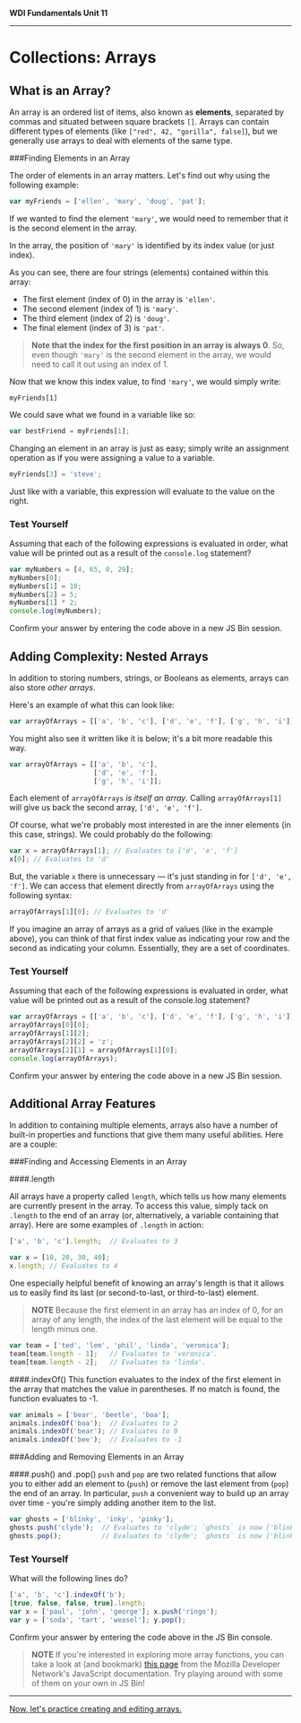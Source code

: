 **WDI Fundamentals Unit 11**

---

# Collections: Arrays
## What is an Array?


An array is an ordered list of items, also known as **elements**, separated by commas and situated between square brackets `[]`. Arrays can contain different types of elements (like <code>["red", 42, "gorilla", false]</code>), but we generally use arrays to deal with elements of the same type.

###Finding Elements in an Array

The order of elements in an array matters. Let's find out why using the following example:

```javascript
var myFriends = ['ellen', 'mary', 'doug', 'pat'];
```

If we wanted to find the element `'mary'`, we would need to remember that it is the second element in the array.

In the array, the position of `'mary'` is identified by its index value (or just index).

As you can see, there are four strings (elements) contained within this array:
- The first element (index of 0) in the array is `'ellen'`.
- The second element (index of 1) is `'mary'`.
- The third element (index of 2) is `'doug'`.
- The final element (index of 3) is `'pat'`.

> **Note that the index for the first position in an array is always 0**. So, even though `'mary'` is the second element in the array, we would need to call it out using an index of 1.




Now that we know this index value, to find `'mary'`, we would simply write:

`myFriends[1]`

We could save what we found in a variable like so:

```js
var bestFriend = myFriends[1];
```

Changing an element in an array is just as easy; simply write an assignment operation as if you were assigning a value to a variable.

```js
myFriends[3] = 'steve';
```

Just like with a variable, this expression will evaluate to the value on the right.

### Test Yourself

Assuming that each of the following expressions is evaluated in order, what value will be printed out as a result of the `console.log` statement?

```javascript
var myNumbers = [4, 65, 0, 29];
myNumbers[0];
myNumbers[1] = 10;
myNumbers[2] = 5;
myNumbers[1] * 2;
console.log(myNumbers);
```
Confirm your answer by entering the code above in a new JS Bin session.

## Adding Complexity: Nested Arrays

In addition to storing numbers, strings, or Booleans as elements, arrays can also store *other arrays*.

Here's an example of what this can look like:

```javascript
var arrayOfArrays = [['a', 'b', 'c'], ['d', 'e', 'f'], ['g', 'h', 'i']];
```

You might also see it written like it is below; it's a bit more readable this way.

```javascript
var arrayOfArrays = [['a', 'b', 'c'],
                     ['d', 'e', 'f'],
                     ['g', 'h', 'i']];
```

Each element of `arrayOfArrays` *is itself an array*. Calling `arrayOfArrays[1]` will give us back the second array, <code>['d', 'e', 'f']</code>.

Of course, what we're probably most interested in are the inner elements (in this case, strings). We could probably do the following:

```javascript
var x = arrayOfArrays[1]; // Evaluates to ['d', 'e', 'f']
x[0]; // Evaluates to 'd'
  ```

But, the variable `x` there is unnecessary — it's just standing in for <code>['d', 'e', 'f']</code>. We can access that element directly from `arrayOfArrays` using the following syntax:

```javascript
arrayOfArrays[1][0]; // Evaluates to 'd'
```

If you imagine an array of arrays as a grid of values (like in the example above), you can think of that first index value as indicating your row and the second as indicating your column. Essentially, they are a set of coordinates.

### Test Yourself

Assuming that each of the following expressions is evaluated in order, what value will be printed out as a result of the console.log statement?

```javascript
var arrayOfArrays = [['a', 'b', 'c'], ['d', 'e', 'f'], ['g', 'h', 'i']];
arrayOfArrays[0][0];
arrayOfArrays[1][2];
arrayOfArrays[2][2] = 'z';
arrayOfArrays[2][1] = arrayOfArrays[1][0];
console.log(arrayOfArrays);
```

Confirm your answer by entering the code above in a new JS Bin session.

## Additional Array Features

In addition to containing multiple elements, arrays also have a number of built-in properties and functions that give them many useful abilities. Here are a couple:

###Finding and Accessing Elements in an Array

####.length

All arrays have a property called `length`, which tells us how many elements are currently present in the array. To access this value, simply tack on `.length` to the end of an array (or, alternatively, a variable containing that array). Here are some examples of `.length` in action:

```javascript
['a', 'b', 'c'].length;  // Evaluates to 3

var x = [10, 20, 30, 40];
x.length; // Evaluates to 4
```

One especially helpful benefit of knowing an array's length is that it allows us to easily find its last (or second-to-last, or third-to-last) element.

> **NOTE** Because the first element in an array has an index of 0, for an array of any length, the index of the last element will be equal to the length minus one.

```javascript
var team = ['ted', 'lem', 'phil', 'linda', 'veronica'];
team[team.length - 1];   // Evaluates to 'veronica'.
team[team.length - 2];   // Evaluates to 'linda'.
```

####.indexOf()
This function evaluates to the index of the first element in the array that matches the value in parentheses. If no match is found, the function evaluates to -1.

```javascript
var animals = ['bear', 'beetle', 'boa'];
animals.indexOf('boa');  // Evaluates to 2
animals.indexOf('bear'); // Evaluates to 0
animals.indexOf('bee');  // Evaluates to -1
```

###Adding and Removing Elements in an Array

####.push() and .pop()
`push` and `pop` are two related functions that allow you to either add an element to (`push`) or remove the last element from (`pop`) the end of an array. In particular, `push` a convenient way to build up an array over time - you're simply adding another item to the list.

```javascript
var ghosts = ['blinky', 'inky', 'pinky'];
ghosts.push('clyde');  // Evaluates to 'clyde'; `ghosts` is now ['blinky', 'inky', 'pinky', 'clyde'].
ghosts.pop();          // Evaluates to 'clyde'; `ghosts` is now ['blinky', 'inky', 'pinky'] again.
```

### Test Yourself

What will the following lines do?

```javascript
['a', 'b', 'c'].indexOf('b');
[true, false, false, true].length;
var x = ['paul', 'john', 'george']; x.push('ringo');
var y = ['soda', 'tart', 'weasel']; y.pop();
```

Confirm your answer by entering the code above in the JS Bin console.

> **NOTE** If you're interested in exploring more array functions, you can take a look at (and bookmark) [this page](https://developer.mozilla.org/en-US/docs/Web/JavaScript/Reference/Global_Objects/Array) from the Mozilla Developer Network's JavaScript documentation. Try playing around with some of them on your own in JS Bin!

---

[Now, let's practice creating and editing arrays.](04_exercise.md)
